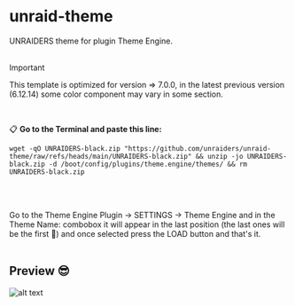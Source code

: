 # unraid-theme

UNRAIDERS theme for plugin Theme Engine.<br><br>

  > [!IMPORTANT]
  > This template is optimized for version => 7.0.0, in the latest previous version (6.12.14) some color component may vary in some section.
<br>

📋 **Go to the Terminal and paste this line:**

```
wget -qO UNRAIDERS-black.zip "https://github.com/unraiders/unraid-theme/raw/refs/heads/main/UNRAIDERS-black.zip" && unzip -jo UNRAIDERS-black.zip -d /boot/config/plugins/theme.engine/themes/ && rm UNRAIDERS-black.zip
```
<br><br>

Go to the Theme Engine Plugin -> SETTINGS -> Theme Engine and in the Theme Name: combobox it will appear in the last position (the last ones will be the first 🚀) and once selected press the LOAD button and that's it.<br><br>

## Preview 😎

![alt text](https://github.com/unraiders/imagenes/blob/main/UNRAIDERS-black.png)

